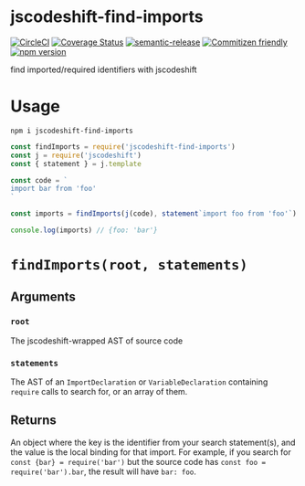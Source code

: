 # jscodeshift-find-imports

[![CircleCI](https://circleci.com/gh/jedwards1211/jscodeshift-find-imports?style=svg)](https://circleci.com/gh/jedwards1211/jscodeshift-find-imports)
[![Coverage Status](https://codecov.io/gh/jedwards1211/jscodeshift-find-imports/branch/master/graph/badge.svg)](https://codecov.io/gh/jedwards1211/jscodeshift-find-imports)
[![semantic-release](https://img.shields.io/badge/%20%20%F0%9F%93%A6%F0%9F%9A%80-semantic--release-e10079.svg)](https://github.com/semantic-release/semantic-release)
[![Commitizen friendly](https://img.shields.io/badge/commitizen-friendly-brightgreen.svg)](http://commitizen.github.io/cz-cli/)
[![npm version](https://badge.fury.io/js/jscodeshift-find-imports.svg)](https://badge.fury.io/js/jscodeshift-find-imports)

find imported/required identifiers with jscodeshift

# Usage

```
npm i jscodeshift-find-imports
```

```js
const findImports = require('jscodeshift-find-imports')
const j = require('jscodeshift')
const { statement } = j.template

const code = `
import bar from 'foo'
`

const imports = findImports(j(code), statement`import foo from 'foo'`)

console.log(imports) // {foo: 'bar'}
```

# `findImports(root, statements)`

## Arguments

### `root`

The jscodeshift-wrapped AST of source code

### `statements`

The AST of an `ImportDeclaration` or `VariableDeclaration` containing `require`
calls to search for, or an array of them.

## Returns

An object where the key is the identifier from your search statement(s), and the
value is the local binding for that import. For example, if you search for
`const {bar} = require('bar')` but the source code has `const foo = require('bar').bar`,
the result will have `bar: foo`.
